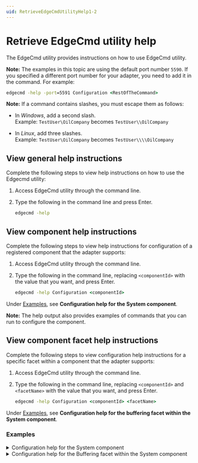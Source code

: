 ```yaml
---
uid: RetrieveEdgeCmdUtilityHelp1-2
---
```


# Retrieve EdgeCmd utility help

The EdgeCmd utility provides instructions on how to use EdgeCmd utility.

**Note:** The examples in this topic are using the default port number `5590`. If you specified a different port number for your adapter, you need to add it in the command. For example:

```cmd
edgecmd -help -port=5591 Configuration <RestOfTheCommand>
```

**Note:** If a command contains slashes, you must escape them as follows:<br> 
  - In *Windows*, add a second slash.<br> 
       Example: `TestUser\OilCompany` becomes `TestUser\\OilCompany`

  - In *Linux*, add three slashes.<br>
       Example: `TestUser\OilCompany` becomes `TestUser\\\\OilCompany`

## View general help instructions

Complete the following steps to view help instructions on how to use the Edgecmd utility:

1. Access EdgeCmd utility through the command line.
2. Type the following in the command line and press Enter.

    ```cmd
    edgecmd -help
    ```

## View component help instructions

Complete the following steps to view help instructions for configuration of a registered component that the adapter supports:

1. Access EdgeCmd utility through the command line.
2. Type the following in the command line, replacing `<componentId>` with the value that you want, and press Enter.

   ```cmd
   edgecmd -help Configuration <componentId>
   ```

 Under [Examples](#examples), see **Configuration help for the System component**.

  **Note:** The help output also provides examples of commands that you can run to configure the component.

## View component facet help instructions

Complete the following steps to view configuration help instructions for a specific facet within a component that the adapter supports:

1. Access EdgeCmd utility through the command line.
2. Type the following in the command line, replacing `<componentId>` and `<facetName>` with the value that you want, and press Enter.

   ```cmd
   edgecmd -help Configuration <componentId> <facetName>
   ```

 Under [Examples](#examples), see **Configuration help for the buffering facet within the System component**.

### Examples

<details>
    <summary>Configuration help for the System component</summary>
    <pre>

    edgecmd -help Configuration System

    -------------------------------------------------------------------------------------------------
    Component System command-line options => 'Logging'
    -------------------------------------------------------------------------------------------------
    LogLevel                    [Required] Desired log level settings. Options: Verbose, Information, Warning, Error, Fatal.
    LogFileSizeLimitBytes       [Required] Maximum size in bytes of log files that the service will create for this component. Must be no less than 1000.
    LogFileCountLimit           [Required] Maximum number of log files that the service will create for this component. Must be a positive integer.

    Example: .\edgecmd Configuration System Logging LogLevel=Warning
    Example: .\edgecmd Configuration System Logging LogFileSizeLimitBytes=32768
    Example: .\edgecmd Configuration System Logging LogFileCountLimit=5


    -------------------------------------------------------------------------------------------------
    Component System command-line options => 'HealthEndpoints'
    -------------------------------------------------------------------------------------------------
    Id                           [Optional] Id of existing configuration to be edited of removed.
    Endpoint                     [Required] URL of OMF destination
    UserName                     [Required group 1]  User name used for authentication to PI Web API OMF endpoint.
    Password                     [Required group 1]  Password used for authentication to PI Web API OMF endpoint.
    ClientId                     [Required group 2]  Client ID used for authentication to OSIsoft Cloud Services.
    ClientSecret                 [Required group 2]  Client Secret used for authentication to OSIsoft Cloud Services.
    TokenEndpoint                [Optional group 2] URL of OMF destinations token service.
    ValidateEndpointCertificate  [Optional] If true, endpoint certificate is validated (recommended). If false, any endpoint certificate is accepted. OSIsoft strongly recommends using disabled endpoint certificate validation for testing purposes only.

    Note: Only one Required group must be specified. Group 1 for PI Web API or Group 2 for OCS.
    Example:
    Add a new endpoint:
      .\edgecmd.exe Configuration System HealthEndpoints Endpoint=endpointURL UserName=UserName Password=Password
    Update fields of an existing endpoint:
      .\edgecmd.exe Configuration System HealthEndpoints Id=Endpoint1 Password=newPassword
    View existing endpoints:
      .\edgecmd.exe Configuration System HealthEndpoints
    File Import (replaces current endpoints):
      .\edgecmd.exe Configuration System HealthEndpoints File=endpoints.json
    Delete an endpoint:
      .\edgecmd.exe Configuration System HealthEndpoints Id=Endpoint1 Delete

    -------------------------------------------------------------------------------------------------
    Component System command-line options => 'Components'
    -------------------------------------------------------------------------------------------------
    ComponentId                        [Required] ID of the hosted component.
    ComponentType                      [Required] Type of the hosted component.

    Example: .\edgecmd Configuration System Components ComponentId=Modus1 ComponentType=Modbus

 </pre>
</details>

<details>
    <summary>Configuration help for the Buffering facet within the System component</summary>
    <pre>

    edgecmd -help Configuration System Buffering

    ---------------------------------------------------------------------------------------------------------
    Component System command-line options => 'Buffering'
    ---------------------------------------------------------------------------------------------------------
    BufferLocation                 Location of the on-disk buffers
    MaxBufferSizeMB                Maximum size of the on-disk buffers (-1 = restricted only by available free disk space)
    EnableBuffering                Enable or disable buffering

 </pre>
</details>

